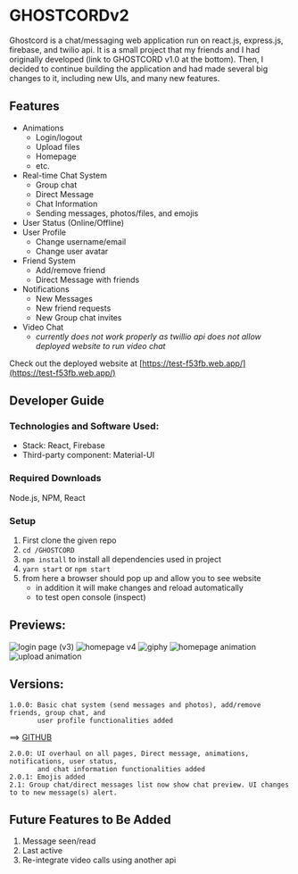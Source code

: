 # GHOSTCORDv2

Ghostcord is a chat/messaging web application run on react.js, express.js, firebase, and twilio api. It is a small project that my friends and I had originally developed (link to GHOSTCORD v1.0 at the bottom). Then, I decided to continue building the application and had made several big changes to it, including new UIs, and many new features. 

## Features

* Animations
    * Login/logout
    * Upload files
    * Homepage
    * etc.
* Real-time Chat System
    * Group chat
    * Direct Message
    * Chat Information
    * Sending messages, photos/files, and emojis
* User Status (Online/Offline)
* User Profile
    * Change username/email
    * Change user avatar
* Friend System 
    * Add/remove friend 
    * Direct Message with friends
* Notifications
    * New Messages
    * New friend requests
    * New Group chat invites
* Video Chat
   * *currently does not work properly as twillio api does not allow deployed website to run video chat*
   
Check out the deployed website at [https://test-f53fb.web.app/](https://test-f53fb.web.app/)

## Developer Guide

### Technologies and Software Used:

* Stack: React, Firebase
* Third-party component: Material-UI

### Required Downloads

Node.js, NPM, React

### Setup 

1. First clone the given repo 
2. `cd /GHOSTCORD`
3. `npm install` to install all dependencies used in project
5. `yarn start` or `npm start`
6. from here a browser should pop up and allow you to see website
    - in addition it will make changes and reload automatically
    - to test open console (inspect)

## Previews:
![login page (v3)](https://user-images.githubusercontent.com/44854519/125171256-1039bd80-e168-11eb-895a-f933bd4a3095.png)
![homepage v4](https://user-images.githubusercontent.com/44854519/128401837-cb72e235-de39-43de-acf3-8bce4694f084.png)
![giphy](https://user-images.githubusercontent.com/44854519/125171100-3579fc00-e167-11eb-83f3-cb42ab29d202.gif)
![homepage animation](https://user-images.githubusercontent.com/44854519/125171106-40349100-e167-11eb-9552-85ed6aff4366.gif)
![upload animation](https://user-images.githubusercontent.com/44854519/125171111-4a568f80-e167-11eb-99db-e0a743ae7d29.gif)

## Versions:
    1.0.0: Basic chat system (send messages and photos), add/remove friends, group chat, and
           user profile functionalities added

==> [GITHUB](https://github.com/henrymhong/ghostcord)
    
    2.0.0: UI overhaul on all pages, Direct message, animations, notifications, user status, 
           and chat information functionalities added 
    2.0.1: Emojis added
    2.1: Group chat/direct messages list now show chat preview. UI changes to to new message(s) alert.
    
## Future Features to Be Added
1. Message seen/read
2. Last active
3. Re-integrate video calls using another api
    
